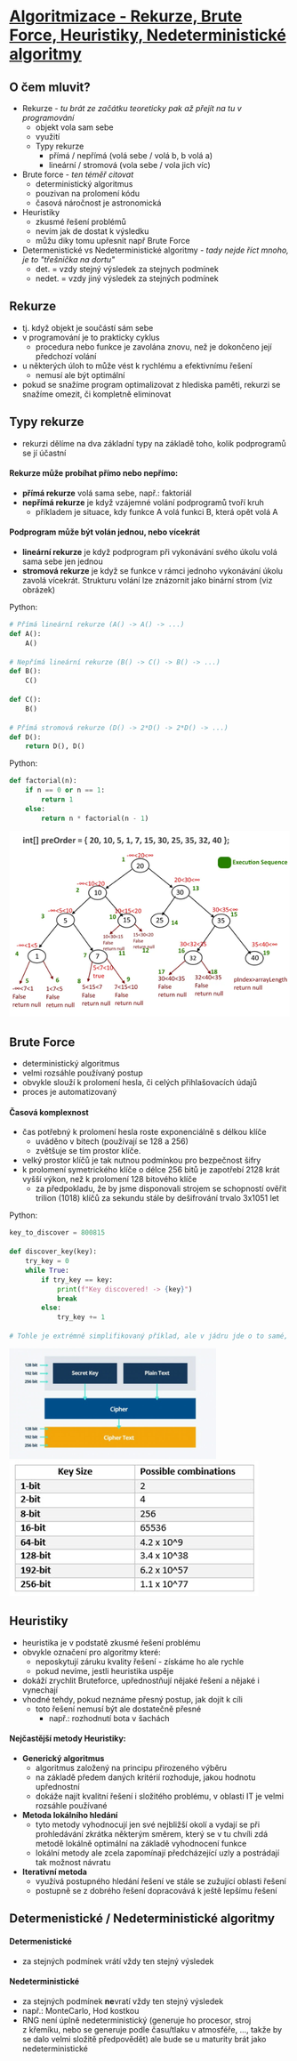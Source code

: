 # [Algoritmizace - Rekurze, Brute Force, Heuristiky, Nedeterministické algoritmy](https://youtu.be/wp_Zli_cgZw?si=sAHSumwAF2QL3NIx)

## O čem mluvit?
- Rekurze - *tu brát ze začátku teoreticky pak až přejít na tu v programování*
	- objekt vola sam sebe
    - využití
	- Typy rekurze
		- přímá / nepřímá (volá sebe / volá b, b volá a)
		- lineární / stromová (vola sebe / vola jich víc)
- Brute force - *ten téměř citovat*
    - deterministický algoritmus
    - pouzivan na prolomení kódu 
    - časová náročnost je astronomická 
- Heuristiky
    - zkusmé řešení problémů 
    - nevím jak de dostat k výsledku 
    - můžu diky tomu upřesnit např Brute Force 
- Determenistické vs Nedeterministické algoritmy - *tady nejde říct mnoho, je to "třešnička na dortu"*
    - det. = vzdy stejný výsledek za stejnych podmínek 
    - nedet. = vzdy jiný výsledek za stejných podmínek 

## Rekurze
- tj. když objekt je součástí sám sebe
- v programování je to prakticky cyklus
	- procedura nebo funkce je zavolána znovu, než je dokončeno její předchozí volání
- u některých úloh to může vést k rychlému a efektivnímu řešení
	- nemusí ale být optimální
- pokud se snažíme program optimalizovat z hlediska paměti, rekurzi se snažíme omezit, či kompletně eliminovat

## Typy rekurze
- rekurzi dělíme na dva základní typy na základě toho, kolik podprogramů se jí účastní
#### Rekurze může probíhat přímo nebo nepřímo:
- **přímá rekurze** volá sama sebe, např.: faktoriál
- **nepřímá rekurze** je když vzájemné volání podprogramů tvoří kruh
	- příkladem je situace, kdy funkce A volá funkci B, která opět volá A
#### Podprogram může být volán jednou, nebo vícekrát
- **lineární rekurze** je když podprogram při vykonávání svého úkolu volá sama sebe jen jednou
- **stromová rekurze** je když se funkce v rámci jednoho vykonávání úkolu zavolá vícekrát. Strukturu volání lze znázornit jako binární strom (viz obrázek)

Python:
```python
# Přímá lineární rekurze (A() -> A() -> ...)
def A():
    A()  

# Nepřímá lineární rekurze (B() -> C() -> B() -> ...)
def B():  
    C()  

def C():  
    B()

# Přímá stromová rekurze (D() -> 2*D() -> 2*D() -> ...)
def D():
	return D(), D()
```

Python:
```python
def factorial(n):
    if n == 0 or n == 1:
        return 1
    else:
        return n * factorial(n - 1)
```

![Typy_rekurze](../images/03_stromova_rekurze.png)
## Brute Force
- deterministický algoritmus
- velmi rozsáhle používaný postup
- obvykle slouží k prolomení hesla, či celých přihlašovacích údajů
- proces je automatizovaný
#### Časová komplexnost
- čas potřebný k prolomení hesla roste exponenciálně s délkou klíče 
	- uváděno v bitech (používají se 128 a 256)
	- zvětšuje se tím prostor klíče.
- velký prostor klíčů je tak nutnou podmínkou pro bezpečnost šifry
- k prolomení symetrického klíče o délce 256 bitů je zapotřebí 2128 krát vyšší výkon, než k prolomení 128 bitového klíče 
	- za předpokladu, že by jsme disponovali strojem se schopností ověřit trilion (1018) klíčů za sekundu stále by dešifrování trvalo 3x1051 let

Python:
```python
key_to_discover = 800815

def discover_key(key):
	try_key = 0
	while True:
		if try_key == key:
			print(f"Key discovered! -> {key}")
			break
		else:
			try_key += 1

# Tohle je extrémně simplifikovaný příklad, ale v jádru jde o to samé, prostě je to pokus-omyl algoritmus - zkouší všechny možné kombinace, dokud nenalezne tu co hledá.
```

![Bruteforce](../images/03_bruteforce.png)
![Keys](../images/03_keys.png)

## Heuristiky
- heuristika je v podstatě zkusmé řešení problému
- obvykle označení pro algoritmy které:
	- neposkytují záruku kvality řešení - získáme ho ale rychle
	- pokud nevíme, jestli heuristika uspěje
- dokáží zrychlit Bruteforce, upřednostňují nějaké řešení a nějaké i vynechají
- vhodné tehdy, pokud neznáme přesný postup, jak dojít k cíli
	- toto řešení nemusí být ale dostatečně přesné
		- např.: rozhodnutí bota v šachách

#### Nejčastější metody Heuristiky:
- **Generický algoritmus** 
	- algoritmus založený na principu přirozeného výběru
	- na základě předem daných kritérií rozhoduje, jakou hodnotu upřednostní
	- dokáže najít kvalitní řešení i složitého problému, v oblasti IT je velmi rozsáhle používané
- **Metoda lokálního hledání** 
	- tyto metody vyhodnocují jen své nejbližší okolí a vydají se při prohledávání zkrátka některým směrem, který se v tu chvíli zdá metodě lokálně optimální na základě vyhodnocení funkce
	- lokální metody ale zcela zapomínají předcházející uzly a postrádají tak možnost návratu
- **Iterativní metoda** 
	- využívá postupného hledání řešení ve stále se zužující oblasti řešení 
	- postupně se z dobrého řešení dopracovává k ještě lepšímu řešení

## Determenistické / Nedeterministické algoritmy
#### Determenistické
- za stejných podmínek vrátí vždy ten stejný výsledek
#### Nedeterministické
- za stejných podmínek **ne**vratí vždy ten stejný výsledek
- např.: MonteCarlo, Hod kostkou
- RNG není úplně nedeterministický (generuje ho procesor, stroj z křemíku, nebo se generuje podle času/tlaku v atmosféře, ..., takže by se dalo velmi složitě předpovědět) ale bude se u maturity brát jako nedeterministické
